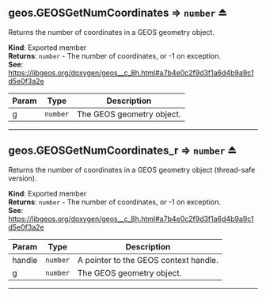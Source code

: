 <a name="exp_module_geos--geos.GEOSGetNumCoordinates"></a>

## geos.GEOSGetNumCoordinates ⇒ <code>number</code> ⏏
Returns the number of coordinates in a GEOS geometry object.

**Kind**: Exported member  
**Returns**: <code>number</code> - The number of coordinates, or -1 on exception.  
**See**: https://libgeos.org/doxygen/geos__c_8h.html#a7b4e0c2f9d3f1a6d4b9a9c1d5e0f3a2e  

| Param | Type | Description |
| --- | --- | --- |
| g | <code>number</code> | The GEOS geometry object. |


---
<a name="exp_module_geos--geos.GEOSGetNumCoordinates_r"></a>

## geos.GEOSGetNumCoordinates\_r ⇒ <code>number</code> ⏏
Returns the number of coordinates in a GEOS geometry object (thread-safe version).

**Kind**: Exported member  
**Returns**: <code>number</code> - The number of coordinates, or -1 on exception.  
**See**: https://libgeos.org/doxygen/geos__c_8h.html#a7b4e0c2f9d3f1a6d4b9a9c1d5e0f3a2e  

| Param | Type | Description |
| --- | --- | --- |
| handle | <code>number</code> | A pointer to the GEOS context handle. |
| g | <code>number</code> | The GEOS geometry object. |


---
